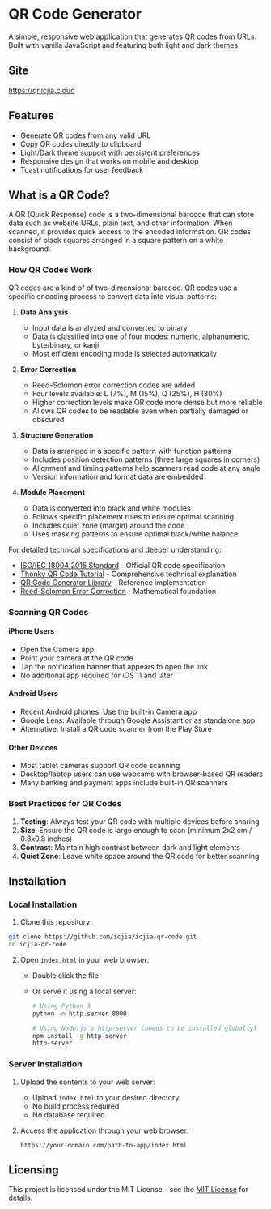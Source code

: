 # QR Code Generator

A simple, responsive web application that generates QR codes from URLs. Built with vanilla JavaScript and featuring both light and dark themes.

## Site

https://qr.icjia.cloud

## Features

- Generate QR codes from any valid URL
- Copy QR codes directly to clipboard
- Light/Dark theme support with persistent preferences
- Responsive design that works on mobile and desktop
- Toast notifications for user feedback

## What is a QR Code?

A QR (Quick Response) code is a two-dimensional barcode that can store data such as website URLs, plain text, and other information. When scanned, it provides quick access to the encoded information. QR codes consist of black squares arranged in a square pattern on a white background.

### How QR Codes Work

QR codes are a kind of of two-dimensional barcode. QR codes use a specific encoding process to convert data into visual patterns:

1. **Data Analysis**

   - Input data is analyzed and converted to binary
   - Data is classified into one of four modes: numeric, alphanumeric, byte/binary, or kanji
   - Most efficient encoding mode is selected automatically

2. **Error Correction**

   - Reed-Solomon error correction codes are added
   - Four levels available: L (7%), M (15%), Q (25%), H (30%)
   - Higher correction levels make QR code more dense but more reliable
   - Allows QR codes to be readable even when partially damaged or obscured

3. **Structure Generation**

   - Data is arranged in a specific pattern with function patterns
   - Includes position detection patterns (three large squares in corners)
   - Alignment and timing patterns help scanners read code at any angle
   - Version information and format data are embedded

4. **Module Placement**
   - Data is converted into black and white modules
   - Follows specific placement rules to ensure optimal scanning
   - Includes quiet zone (margin) around the code
   - Uses masking patterns to ensure optimal black/white balance

For detailed technical specifications and deeper understanding:

- [ISO/IEC 18004:2015 Standard](https://www.iso.org/standard/62021.html) - Official QR code specification
- [Thonky QR Code Tutorial](https://www.thonky.com/qr-code-tutorial/) - Comprehensive technical explanation
- [QR Code Generator Library](https://github.com/kazuhikoarase/qrcode-generator) - Reference implementation
- [Reed-Solomon Error Correction](https://en.wikiversity.org/wiki/Reed%E2%80%93Solomon_codes_for_coders) - Mathematical foundation

### Scanning QR Codes

#### iPhone Users

- Open the Camera app
- Point your camera at the QR code
- Tap the notification banner that appears to open the link
- No additional app required for iOS 11 and later

#### Android Users

- Recent Android phones: Use the built-in Camera app
- Google Lens: Available through Google Assistant or as standalone app
- Alternative: Install a QR code scanner from the Play Store

#### Other Devices

- Most tablet cameras support QR code scanning
- Desktop/laptop users can use webcams with browser-based QR readers
- Many banking and payment apps include built-in QR scanners

### Best Practices for QR Codes

1. **Testing**: Always test your QR code with multiple devices before sharing
2. **Size**: Ensure the QR code is large enough to scan (minimum 2x2 cm / 0.8x0.8 inches)
3. **Contrast**: Maintain high contrast between dark and light elements
4. **Quiet Zone**: Leave white space around the QR code for better scanning

## Installation

### Local Installation

1. Clone this repository:

```bash
git clone https://github.com/icjia/icjia-qr-code.git
cd icjia-qr-code
```

2. Open `index.html` in your web browser:

   - Double click the file
   - Or serve it using a local server:

     ```bash
     # Using Python 3
     python -m http.server 8000

     # Using Node.js's http-server (needs to be installed globally)
     npm install -g http-server
     http-server
     ```

### Server Installation

1. Upload the contents to your web server:

   - Upload `index.html` to your desired directory
   - No build process required
   - No database required

2. Access the application through your web browser:
   ```
   https://your-domain.com/path-to-app/index.html
   ```

## Licensing

This project is licensed under the MIT License - see the [MIT License](https://opensource.org/licenses/MIT) for details.

